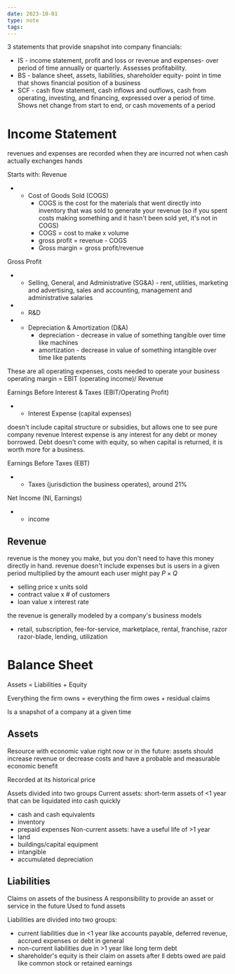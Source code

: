 ```yaml
---
date: 2023-10-01
type: note
tags: 
---
```


3 statements that provide snapshot into company financials:
- IS - income statement, profit and loss or revenue and expenses- over period of time annually or quarterly. Assesses profitability.
- BS - balance sheet, assets, liabilities, shareholder equity- point in time that shows financial position of a business
- SCF - cash flow statement, cash inflows and outflows, cash from operating, investing, and financing, expressed over a period of time. Shows net change from start to end, or cash movements of a period

# Income Statement
revenues and expenses are recorded when they are incurred not when cash actually exchanges hands

Starts with:
Revenue
- - Cost of Goods Sold (COGS)
	- COGS is the cost for the materials that went directly into inventory that was sold to generate your revenue (so if you spent costs making something and it hasn't been sold yet, it's not in COGS)
	- COGS = cost to make x volume
	- gross profit = revenue - COGS
	- Gross margin = gross profit/revenue

Gross Profit
- - Selling, General, and Administrative (SG&A) - rent, utilities, marketing and advertising, sales and accounting, management and administrative salaries
- - R&D
- - Depreciation & Amortization (D&A)
	- depreciation - decrease in value of something tangible over time like machines
	- amortization - decrease in value of something intangible over time like patents

These are all operating expenses, costs needed to operate your business
operating margin = EBIT (operating income)/ Revenue

Earnings Before Interest & Taxes (EBIT/Operating Profit)
- - Interest Expense (capital expenses)

doesn't include capital structure or subsidies, but allows one to see pure company revenue
Interest expense is any interest for any debt or money borrowed. Debt doesn't come with equity, so when capital is returned, it is worth more for a business.

Earnings Before Taxes (EBT)
- - Taxes (jurisdiction the business operates), around 21%

Net Income (NI, Earnings)
- + income

## Revenue
revenue is the money you make, but you don't need to have this money directly in hand. revenue doesn't include expenses but is users in a given period multiplied by the amount each user might pay $P \times Q$
- selling price x units sold
- contract value x # of customers
- loan value x interest rate

the revenue is generally modeled by a company's business models
- retail, subscription, fee-for-service, marketplace, rental, franchise, razor razor-blade, lending, utilization

# Balance Sheet
Assets = Liabilities + Equity

Everything the firm owns = everything the firm owes + residual claims

Is a snapshot of a company at a given time

## Assets
Resource with economic value right now or in the future: assets should increase revenue or decrease costs and have a probable and measurable economic benefit

Recorded at its historical price

Assets divided into two groups
Current assets: short-term assets of <1 year that can be liquidated into cash quickly
- cash and cash equivalents
- inventory
- prepaid expenses
Non-current assets: have a useful life of >1 year
- land
- buildings/capital equipment
- intangible
- accumulated depreciation

## Liabilities
Claims on assets of the business
A responsibility to provide an asset or service in the future
Used to fund assets

Liabilities are divided into two groups:
- current liabilities due in <1 year like accounts payable, deferred revenue, accrued expenses or debt in general
- non-current liabilities due in >1 year like long term debt
- shareholder's equity is their claim on assets after ll debts owed are paid like common stock or retained earnings